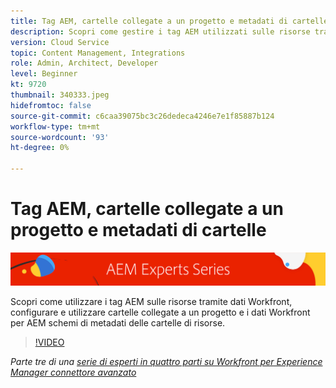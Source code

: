 ```yaml
---
title: Tag AEM, cartelle collegate a un progetto e metadati di cartelle per Workfront per AEM connettore avanzato
description: Scopri come gestire i tag AEM utilizzati sulle risorse tramite dati Workfront, utilizzare le cartelle collegate ai progetti e i dati Workfront per AEM gli schemi di metadati delle cartelle di risorse.
version: Cloud Service
topic: Content Management, Integrations
role: Admin, Architect, Developer
level: Beginner
kt: 9720
thumbnail: 340333.jpeg
hidefromtoc: false
source-git-commit: c6caa39075bc3c26dedeca4246e7e1f85887b124
workflow-type: tm+mt
source-wordcount: '93'
ht-degree: 0%

---
```



# Tag AEM, cartelle collegate a un progetto e metadati di cartelle

![Serie di esperti AEM](./assets/banner.png)

Scopri come utilizzare i tag AEM sulle risorse tramite dati Workfront, configurare e utilizzare cartelle collegate a un progetto e i dati Workfront per AEM schemi di metadati delle cartelle di risorse.

>[!VIDEO](https://video.tv.adobe.com/v/340333/?quality=12&learn=on)

_Parte tre di una [serie di esperti in quattro parti su Workfront per Experience Manager connettore avanzato](./overview.md)_
